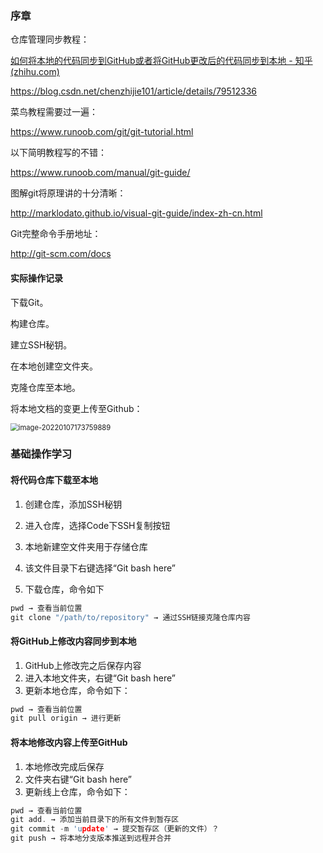 ### 序章

仓库管理同步教程：

[如何将本地的代码同步到GitHub或者将GitHub更改后的代码同步到本地 - 知乎 (zhihu.com)](https://zhuanlan.zhihu.com/p/405996335)

https://blog.csdn.net/chenzhijie101/article/details/79512336

菜鸟教程需要过一遍：

https://www.runoob.com/git/git-tutorial.html

以下简明教程写的不错：

https://www.runoob.com/manual/git-guide/

图解git将原理讲的十分清晰：

http://marklodato.github.io/visual-git-guide/index-zh-cn.html

Git完整命令手册地址：

http://git-scm.com/docs

#### 实际操作记录

下载Git。

构建仓库。

建立SSH秘钥。

在本地创建空文件夹。

克隆仓库至本地。

将本地文档的变更上传至Github：

<img src="C:\Users\HY119004\AppData\Roaming\Typora\typora-user-images\image-20220107173759889.png" alt="image-20220107173759889" style="zoom:80%;" />

### 基础操作学习

#### 将代码仓库下载至本地

1. 创建仓库，添加SSH秘钥

2. 进入仓库，选择Code下SSH复制按钮

3. 本地新建空文件夹用于存储仓库

4. 该文件目录下右键选择“Git bash here”

5. 下载仓库，命令如下

```c
pwd	→ 查看当前位置
git clone "/path/to/repository" → 通过SSH链接克隆仓库内容
```

#### 将GitHub上修改内容同步到本地

1. GitHub上修改完之后保存内容
2. 进入本地文件夹，右键“Git bash here”
3. 更新本地仓库，命令如下：

```c
pwd → 查看当前位置
git pull origin → 进行更新
```

#### 将本地修改内容上传至GitHub

1. 本地修改完成后保存
2. 文件夹右键“Git bash here”
3. 更新线上仓库，命令如下：

```c
pwd → 查看当前位置
git add. → 添加当前目录下的所有文件到暂存区
git commit -m 'update' → 提交暂存区（更新的文件）？
git push → 将本地分支版本推送到远程并合并
```

